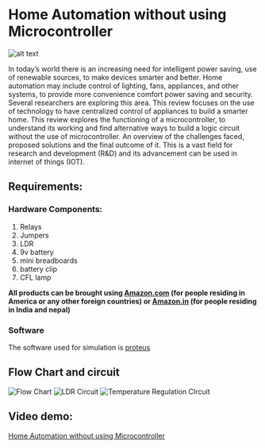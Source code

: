 # Home Automation without using Microcontroller
![alt text](https://github.com/diganthp/Home-automation-without-using-microcontroller/blob/master/Images/title.png)

In today’s world there is an increasing need for intelligent power saving, use of renewable sources, to make devices smarter and better. Home automation may include control of lighting, fans, appliances, and other systems, to provide more convenience comfort power saving and security. Several researchers are exploring this area. This review focuses on the use of technology to have centralized control of appliances to build a smarter home. This review explores the functioning of a microcontroller, to understand its working and find alternative ways to build a logic circuit without the use of microcontroller. An overview of the challenges faced, proposed solutions and the final outcome of it. This is a vast field for research and development (R&D) and its advancement can be used in internet of things (IOT).

## Requirements:
### Hardware Components:
1.  Relays
2. Jumpers
3. LDR
4. 9v battery
5. mini breadboards
6. battery clip
7. CFL lamp

**All products can be brought using [Amazon.com](https://www.amazon.com) (for people residing in America or any other foreign countries) or [Amazon.in](https://www.amazon.in) (for people residing in India and nepal)**

### Software
The software used for simulation is [proteus](https://www.labcenter.com/education/)

## Flow Chart and circuit
![Flow Chart](https://github.com/diganthp/Home-automation-without-using-microcontroller/blob/master/Images/flow.png)
![LDR Circuit](https://github.com/diganthp/Home-automation-without-using-microcontroller/blob/master/Images/ldr%20circuit.png)
![Temperature Regulation CIrcuit](https://github.com/diganthp/Home-automation-without-using-microcontroller/blob/master/Images/temp_reg_circuit.png)


## Video demo:
[Home Automation without using Microcontroller](https://www.youtube.com/watch?v=phOuEldAthk&t)
